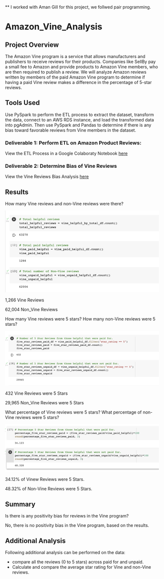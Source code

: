 ** I worked with Aman Gill for this project, we follwed pair programming.

# Amazon_Vine_Analysis

## Project Overview

The Amazon Vine program is a service that allows manufacturers and publishers to receive reviews for their products. Companies like SellBy pay a small fee to Amazon and provide products to Amazon Vine members, who are then required to publish a review. We will analyze Amazon reviews written by members of the paid Amazon Vine program to determine if having a paid Vine review makes a difference in the percentage of 5-star reviews.

## Tools Used
Use PySpark to perform the ETL process to extract the dataset, transform the data, connect to an AWS RDS instance, and load the transformed data into pgAdmin. Then use PySpark and Pandas to determine if there is any bias toward favorable reviews from Vine members in the dataset.

### Deliverable 1: Perform ETL on Amazon Product Reviews:
View the ETL Process in a Google Colaboraty Notebook [here](https://github.com/pnimma01/Amazon_Vine_Analysis/blob/c71df21e34617c73add139a799fa1b61af4bc87a/Amazon_Reviews_ETL.ipynb)

### Deliverable 2: Determine Bias of Vine Reviews
View the Vine Reviews Bias Analysis [here](https://github.com/pnimma01/Amazon_Vine_Analysis/blob/c71df21e34617c73add139a799fa1b61af4bc87a/Vine_Review_Analysis.ipynb)

## Results

How many Vine reviews and non-Vine reviews were there?

![vine vs non-vine](https://github.com/pnimma01/Amazon_Vine_Analysis/blob/f1ac17ee13ae24c780c8a12772d0e3c5128058b2/Resources/D2/D2_Review_Counts.png)

1,266 Vine Reviews

62,004 Non_Vine Reviews

How many Vine reviews were 5 stars? How many non-Vine reviews were 5 stars?

![5 star vine_non_vine](https://github.com/pnimma01/Amazon_Vine_Analysis/blob/f1ac17ee13ae24c780c8a12772d0e3c5128058b2/Resources/D2/D2_5_Star_Reviews.png)

432 Vine Reviews were 5 Stars

29,965 Non_Vine Reviews were 5 Stars


What percentage of Vine reviews were 5 stars? What percentage of non-Vine reviews were 5 stars?

![5 star Percent](https://github.com/pnimma01/Amazon_Vine_Analysis/blob/f1ac17ee13ae24c780c8a12772d0e3c5128058b2/Resources/D2/Percent_5_Star.png)

34.12% of Vinew Reviews were 5 Stars.

48.32% of Non-Vine Reviews were 5 Stars.


## Summary

Is there is any positivity bias for reviews in the Vine program?

No, there is no positivity bias in the Vine program, based on the results.

## Additional Analysis

Following additional analysis can be performed on the data:
- compare all the reviews (0 to 5 stars) across paid for and unpaid.
- Calculate and compare the average star rating for Vine and non-Vine reviews.